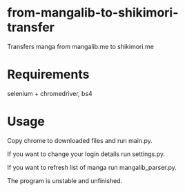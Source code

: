 # from-mangalib-to-shikimori-transfer
Transfers manga from mangalib.me to shikimori.me 

# Requirements
selenium + chromedriver, bs4

# Usage
Copy chrome to downloaded files and run main.py.

If you want to change your login details run settings.py.

If you want to refresh list of manga run mangalib_parser.py.

The program is unstable and unfinished.
